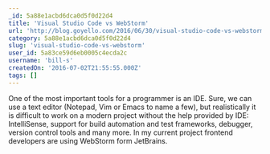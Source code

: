 ```yaml
---
_id: 5a88e1acbd6dca0d5f0d22d4
title: 'Visual Studio Code vs WebStorm'
url: 'http://blog.goyello.com/2016/06/30/visual-studio-code-vs-webstorm/'
category: 5a88e1acbd6dca0d5f0d22d4
slug: 'visual-studio-code-vs-webstorm'
user_id: 5a83ce59d6eb0005c4ecda2c
username: 'bill-s'
createdOn: '2016-07-02T21:55:55.000Z'
tags: []
---
```


One of the most important tools for a programmer is an IDE. Sure, we can use a text editor (Notepad, Vim or Emacs to name a few), but realistically it is difficult to work on a modern project without the help provided by IDE: IntelliSense, support for build automation and test frameworks, debugger, version control tools and many more. In my current project frontend developers are using WebStorm form JetBrains.
